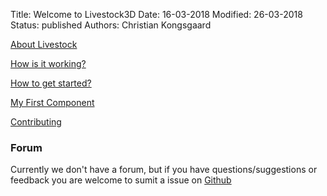 Title: Welcome to Livestock3D
Date: 16-03-2018
Modified: 26-03-2018
Status: published
Authors: Christian Kongsgaard

[About Livestock]({filename}about.md)

[How is it working?]({filename}how_is_it_working.md)

[How to get started?]({filename}/posts/getstarted.md)

[My First Component]({filename}/posts/first_component.md)

[Contributing]({filename}contributing.md)

### Forum

Currently we don't have a forum, but if you have questions/suggestions or feedback you 
are welcome to sumit a issue on [Github](https://github.com/livestock3d/livestock3d/issues)
